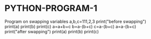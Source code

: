# PYTHON-PROGRAM-1
Program on swapping variables
a,b,c=111,2,3
print("before swapping")
print(a)
print(b)
print(c)
a=a+b+c
b=a-(b+c)
c=a-(b+c)
a=a-(b+c)
print("after swapping")
print(a)
print(b)
print(c)
